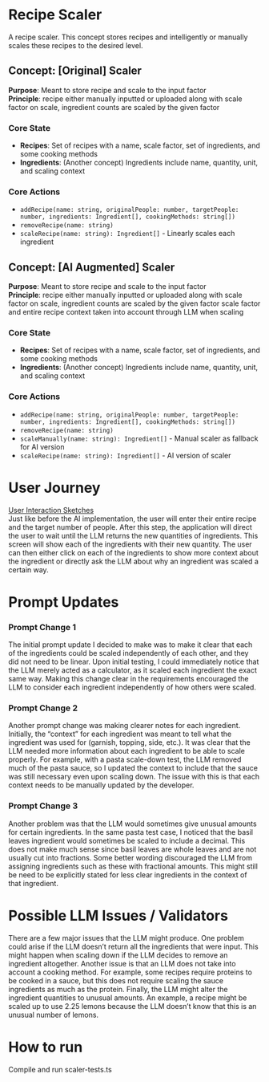 # Recipe Scaler
A recipe scaler. This concept stores recipes and intelligently or manually scales these recipes to the desired level.

## Concept: [Original] Scaler

**Purpose**: Meant to store recipe and scale to the input factor \
**Principle**: recipe either manually inputted or uploaded along with scale factor
	    on scale, ingredient counts are scaled by the given factor

### Core State
- **Recipes**: Set of recipes with a name, scale factor, set of ingredients, and some cooking methods
- **Ingredients**: (Another concept) Ingredients include name, quantity, unit, and scaling context

### Core Actions
- `addRecipe(name: string, originalPeople: number, targetPeople: number, ingredients: Ingredient[], cookingMethods: string[])`
- `removeRecipe(name: string)`
- `scaleRecipe(name: string): Ingredient[]` - Linearly scales each ingredient

## Concept: [AI Augmented] Scaler

**Purpose**: Meant to store recipe and scale to the input factor \
**Principle**: recipe either manually inputted or uploaded along with scale factor
	    on scale, ingredient counts are scaled by the given factor
	    scale factor and entire recipe context taken into account through LLM when scaling

### Core State
- **Recipes**: Set of recipes with a name, scale factor, set of ingredients, and some cooking methods
- **Ingredients**: (Another concept) Ingredients include name, quantity, unit, and scaling context

### Core Actions
- `addRecipe(name: string, originalPeople: number, targetPeople: number, ingredients: Ingredient[], cookingMethods: string[])`
- `removeRecipe(name: string)`
- `scaleManually(name: string): Ingredient[]` - Manual scaler as fallback for AI version
- `scaleRecipe(name: string): Ingredient[]` - AI version of scaler

# User Journey
[User Interaction Sketches](./AI_Sketches.pdf)\
Just like before the AI implementation, the user will enter their entire recipe and the target number of people. After this step, the application will direct the user to wait until the LLM returns the new quantities of ingredients. This screen will show each of the ingredients with their new quantity. The user can then either click on each of the ingredients to show more context about the ingredient or directly ask the LLM about why an ingredient was scaled a certain way.

# Prompt Updates
### Prompt Change 1
The initial prompt update I decided to make was to make it clear that each of the ingredients could be scaled independently of each other, and they did not need to be linear. Upon initial testing, I could immediately notice that the LLM merely acted as a calculator, as it scaled each ingredient the exact same way. Making this change clear in the requirements encouraged the LLM to consider each ingredient independently of how others were scaled.

### Prompt Change 2
Another prompt change was making clearer notes for each ingredient. Initially, the “context” for each ingredient was meant to tell what the ingredient was used for (garnish, topping, side, etc.). It was clear that the LLM needed more information about each ingredient to be able to scale properly. For example, with a pasta scale-down test, the LLM removed much of the pasta sauce, so I updated the context to include that the sauce was still necessary even upon scaling down. The issue with this is that each context needs to be manually updated by the developer.

### Prompt Change 3
Another problem was that the LLM would sometimes give unusual amounts for certain ingredients. In the same pasta test case, I noticed that the basil leaves ingredient would sometimes be scaled to include a decimal. This does not make much sense since basil leaves are whole leaves and are not usually cut into fractions. Some better wording discouraged the LLM from assigning ingredients such as these with fractional amounts. This might still be need to be explicitly stated for less clear ingredients in the context of that ingredient.


# Possible LLM Issues / Validators
There are a few major issues that the LLM might produce. One problem could arise if the LLM doesn’t return all the ingredients that were input. This might happen when scaling down if the LLM decides to remove an ingredient altogether. Another issue is that an LLM does not take into account a cooking method. For example, some recipes require proteins to be cooked in a sauce, but this does not require scaling the sauce ingredients as much as the protein. Finally, the LLM might alter the ingredient quantities to unusual amounts. An example, a recipe might be scaled up to use 2.25 lemons because the LLM doesn’t know that this is an unusual number of lemons.

# How to run
Compile and run scaler-tests.ts